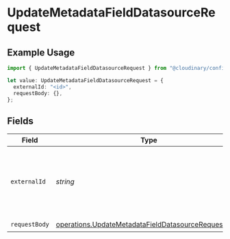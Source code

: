 # UpdateMetadataFieldDatasourceRequest

## Example Usage

```typescript
import { UpdateMetadataFieldDatasourceRequest } from "@cloudinary/config/models/operations";

let value: UpdateMetadataFieldDatasourceRequest = {
  externalId: "<id>",
  requestBody: {},
};
```

## Fields

| Field                                                                                                                      | Type                                                                                                                       | Required                                                                                                                   | Description                                                                                                                |
| -------------------------------------------------------------------------------------------------------------------------- | -------------------------------------------------------------------------------------------------------------------------- | -------------------------------------------------------------------------------------------------------------------------- | -------------------------------------------------------------------------------------------------------------------------- |
| `externalId`                                                                                                               | *string*                                                                                                                   | :heavy_check_mark:                                                                                                         | The external ID of the metadata field to update the datasource for.                                                        |
| `requestBody`                                                                                                              | [operations.UpdateMetadataFieldDatasourceRequestBody](../../models/operations/updatemetadatafielddatasourcerequestbody.md) | :heavy_check_mark:                                                                                                         | N/A                                                                                                                        |